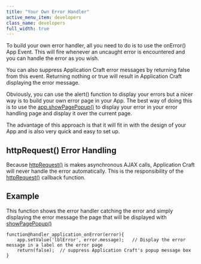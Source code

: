 ```yaml
---
title: "Your Own Error Handler"
active_menu_item: developers
class_name: developers
full_width: true
---
```



To build your own error handler, all you need to do is to use the onError() App Event. This will fire whenever an uncaught error is encountered and you can handle the error as you wish.

You can also suppress Application Craft error messages by returning false from this event. Returning nothing or true will result in Application Craft displaying the error message.

Obviously, you can use the alert() function to display your errors but a nicer way is to build your own error page in your App. The best way of doing this is to use the [app.showPagePopup()](../../client-api/page-functions/showpagepopup) to display your error in your error handling page and display it over the current page.

The advantage of this approach is that it will fit in with the design of your App and is also very quick and easy to set up.

## httpRequest() Error Handling

Because [httpRequest()](../../client-api/soap-restful-ajax-calls/httprequest) is makes asynchronous AJAX calls, Application Craft will never handle the error automatically. This is the responsibility of the [httpRequest()](../../client-api/soap-restful-ajax-calls/httprequest) callback function.

## Example

This function shows the error handler catching the error and simply displaying the error message the page that will be displayed with [showPagePopup()](../../client-api/page-functions/showpagepopup)

    function@handler_application_onError(error){
        app.setValue('lblError', error.message);   // Display the error message in a label on the error page
        return(false);  // suppress Application Craft's popup message box
    }
   


